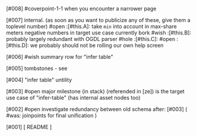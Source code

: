 [#008]       #coverpoint-1-1 when you encounter a narrower page

[#007]       internal. (as soon as you want to publicize any of these,
             give them a toplevel number)
       #open :[#this.A]: take `min` into account in max-share meters
             negative numbers in target use case currently bork
       #wish :[#this.B]: probably largely redundant with OGDL parser
       #hole :[#this.C]:
       #open :[#this.D]: we probably should not be rolling our own help screen

[#006] #wish summary row for "infer table"

[#005]       tombstones - see

[#004]       "infer table" untility

[#003] #open major milestone (in stack) (referended in [ze])
             is the target use case of "infer-table" (has internal asset nodes too)

[#002] #open investigate redundancy between old schema
             after: [#003]
             ( #was: joinpoints for final unification )

[#001]       [ README ]
